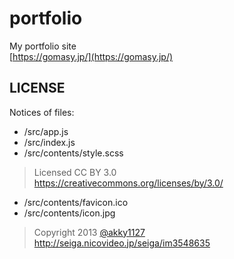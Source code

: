 portfolio
=========

My portfolio site  
[https://gomasy.jp/](https://gomasy.jp/)

## LICENSE
Notices of files:

* /src/app.js
* /src/index.js
* /src/contents/style.scss

> Licensed CC BY 3.0  
> https://creativecommons.org/licenses/by/3.0/

* /src/contents/favicon.ico
* /src/contents/icon.jpg

> Copyright 2013 [@akky1127](https://twitter.com/akky1127)  
> http://seiga.nicovideo.jp/seiga/im3548635
